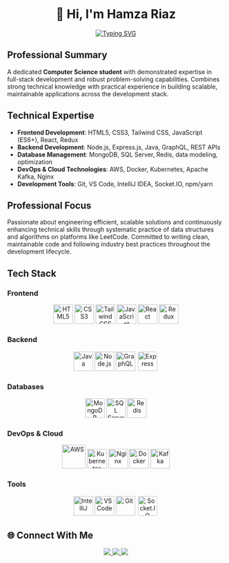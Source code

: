 <div align="center">

# 👋 Hi, I'm **Hamza Riaz**  

[![Typing SVG](https://readme-typing-svg.demolab.com?font=Fira+Code&weight=600&size=24&pause=1000&color=58A6FF&center=true&vCenter=true&width=600&lines=Computer+Science+Student;Full-Stack+MERN+Developer;Problem+Solver;DevOps+%26+Cloud+Enthusiast)](https://git.io/typing-svg)

</div>

## Professional Summary

A dedicated **Computer Science student** with demonstrated expertise in full-stack development and robust problem-solving capabilities. Combines strong technical knowledge with practical experience in building scalable, maintainable applications across the development stack.

## Technical Expertise

- **Frontend Development**: HTML5, CSS3, Tailwind CSS, JavaScript (ES6+), React, Redux
- **Backend Development**: Node.js, Express.js, Java, GraphQL, REST APIs
- **Database Management**: MongoDB, SQL Server, Redis, data modeling, optimization
- **DevOps & Cloud Technologies**: AWS, Docker, Kubernetes, Apache Kafka, Nginx
- **Development Tools**: Git, VS Code, IntelliJ IDEA, Socket.IO, npm/yarn

## Professional Focus

Passionate about engineering efficient, scalable solutions and continuously enhancing technical skills through systematic practice of data structures and algorithms on platforms like LeetCode. Committed to writing clean, maintainable code and following industry best practices throughout the development lifecycle.

## Tech Stack  

### Frontend  
<p align="center">
  <img src="https://devicon-website.vercel.app/api/html5/original.svg" width="45" height="45" title="HTML5"/>
  <img src="https://devicon-website.vercel.app/api/css3/original.svg" width="45" height="45" title="CSS3"/>
  <img src="https://devicon-website.vercel.app/api/tailwindcss/original-wordmark.svg" width="45" height="45" title="Tailwind CSS"/>
  <img src="https://cdn.jsdelivr.net/gh/devicons/devicon/icons/javascript/javascript-original.svg" width="45" height="45" title="JavaScript"/>
  <img src="https://cdn.jsdelivr.net/gh/devicons/devicon/icons/react/react-original.svg" width="45" height="45" title="React"/>
  <img src="https://devicon-website.vercel.app/api/redux/original.svg" width="45" height="45" title="Redux"/>
</p>

### Backend  
<p align="center">
  <img src="https://cdn.jsdelivr.net/gh/devicons/devicon/icons/java/java-original.svg" width="45" height="45" title="Java"/>
  <img src="https://cdn.jsdelivr.net/gh/devicons/devicon/icons/nodejs/nodejs-original.svg" width="45" height="45" title="Node.js"/>
  <img src="https://devicon-website.vercel.app/api/graphql/plain.svg" width="45" height="45" title="GraphQL"/>
  <img src="https://devicon-website.vercel.app/api/express/original.svg" width="45" height="45" title="Express" style="background-color:white; padding:2px; border-radius:5px;"/>
</p>

### Databases  
<p align="center">
  <img src="https://cdn.jsdelivr.net/gh/devicons/devicon/icons/mongodb/mongodb-original.svg" width="45" height="45" title="MongoDB"/>
  <img src="https://cdn.jsdelivr.net/gh/devicons/devicon/icons/microsoftsqlserver/microsoftsqlserver-plain.svg" width="45" height="45" title="SQL Server"/>
  <img src="https://cdn.jsdelivr.net/gh/devicons/devicon/icons/redis/redis-original.svg" width="45" height="45" title="Redis"/>
</p>

### DevOps & Cloud  
<p align="center">
  <img src="https://cdn.jsdelivr.net/gh/devicons/devicon/icons/amazonwebservices/amazonwebservices-original-wordmark.svg" width="55" height="55" title="AWS"/>
  <img src="https://devicon-website.vercel.app/api/kubernetes/plain.svg" width="45" height="45" title="Kubernetes"/>
  <img src="https://cdn.jsdelivr.net/gh/devicons/devicon/icons/nginx/nginx-original.svg" width="45" height="45" title="Nginx"/>
  <img src="https://cdn.jsdelivr.net/gh/devicons/devicon/icons/docker/docker-original.svg" width="45" height="45" title="Docker"/>
  <img src="https://devicon-website.vercel.app/api/apachekafka/original.svg" width="45" height="45" title="Kafka"/>
</p>

### Tools  
<p align="center">
  <img src="https://cdn.jsdelivr.net/gh/devicons/devicon/icons/intellij/intellij-original.svg" width="45" height="45" title="IntelliJ"/>
  <img src="https://cdn.jsdelivr.net/gh/devicons/devicon/icons/vscode/vscode-original.svg" width="45" height="45" title="VS Code"/>
  <img src="https://cdn.jsdelivr.net/gh/devicons/devicon/icons/git/git-original.svg" width="45" height="45" title="Git"/>
  <img src="https://devicon-website.vercel.app/api/socketio/original.svg" width="45" height="45" title="Socket.IO" style="background-color:white; padding:2px; border-radius:5px;"/>
</p>

## 🌐 Connect With Me  

<p align="center">
  <a href="https://instagram.com/hamz.ariaz029">
    <img src="https://img.shields.io/badge/Instagram-%23E4405F.svg?logo=Instagram&logoColor=white"/>
  </a>
  <a href="https://linkedin.com/in/hamza-riaz-b094a9299">
    <img src="https://img.shields.io/badge/LinkedIn-%230077B5.svg?logo=LinkedIn&logoColor=white"/>
  </a>
  <a href="mailto:hamza.riaz.tech@gmail.com">
    <img src="https://img.shields.io/badge/Email-D14836?logo=gmail&logoColor=white"/>
  </a>
</p>
